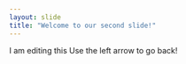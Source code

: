 ```yaml
---
layout: slide
title: "Welcome to our second slide!"
---
```

I am editing this
Use the left arrow to go back!
